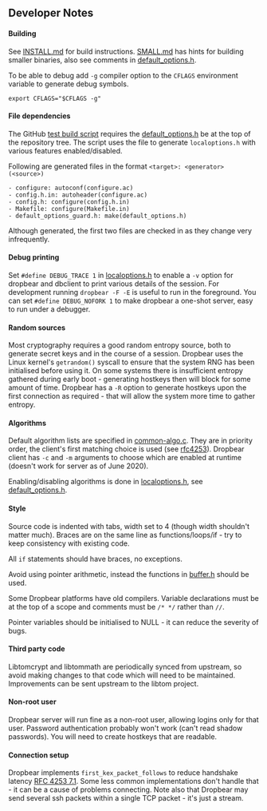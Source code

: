 ## Developer Notes

#### Building

See [INSTALL.md](INSTALL.md) for build instructions.
[SMALL.md](SMALL.md) has hints for building smaller binaries, also see comments in [default_options.h](./src/default_options.h).

To be able to debug add `-g` compiler option to the `CFLAGS` environment variable to generate debug symbols.
```
export CFLAGS="$CFLAGS -g"
```

#### File dependencies
The GitHub [test build script](./.github/workflows/build.yml) requires the [default_options.h](./src/default_options.h) be at the top of the repository tree.
The script uses the file to generate `localoptions.h` with various features enabled/disabled.

Following are generated files in the format `<target>: <generator>(<source>)`
```
- configure: autoconf(configure.ac)
- config.h.in: autoheader(configure.ac)
- config.h: configure(config.h.in)
- Makefile: configure(Makefile.in)
- default_options_guard.h: make(default_options.h)
```
Although generated, the first two files are checked in as they change very infrequently.

#### Debug printing

Set `#define DEBUG_TRACE 1` in [localoptions.h](./localoptions.h) to enable a `-v` option for dropbear and dbclient to print various details of the session.
For development running `dropbear -F -E` is useful to run in the foreground.
You can set `#define DEBUG_NOFORK 1` to make dropbear a one-shot server, easy to run under a debugger.

#### Random sources

Most cryptography requires a good random entropy source, both to generate secret keys and in the course of a session.
Dropbear uses the Linux kernel's `getrandom()` syscall to ensure that the system RNG has been initialised before using it.
On some systems there is insufficient entropy gathered during early boot - generating hostkeys then will block for some amount of time.
Dropbear has a `-R` option to generate hostkeys upon the first connection as required - that will allow the system more time to gather entropy.

#### Algorithms

Default algorithm lists are specified in [common-algo.c](./src/common-algo.c). They are in priority order, the client's first matching choice is used (see [rfc4253](https://www.rfc-editor.org/rfc/rfc4253.html)). Dropbear client has `-c` and `-m` arguments to choose which are enabled at runtime (doesn't work for server as of June 2020).

Enabling/disabling algorithms is done in [localoptions.h](./localoptions.h), see [default_options.h](./src/default_options.h).

#### Style

Source code is indented with tabs, width set to 4 (though width shouldn't matter much).
Braces are on the same line as functions/loops/if - try to keep consistency with existing code.

All `if` statements should have braces, no exceptions.

Avoid using pointer arithmetic, instead the functions in [buffer.h](./src/buffer.h) should be used.

Some Dropbear platforms have old compilers.
Variable declarations must be at the top of a scope and comments must be `/* */` rather than `//`.

Pointer variables should be initialised to NULL - it can reduce the severity of bugs.

#### Third party code

Libtomcrypt and libtommath are periodically synced from upstream, so avoid making changes to that code which will need to be maintained.
Improvements can be sent upstream to the libtom project.

#### Non-root user

Dropbear server will run fine as a non-root user, allowing logins only for that user.
Password authentication probably won't work (can't read shadow passwords). You will need to create hostkeys that are readable.

#### Connection setup

Dropbear implements `first_kex_packet_follows` to reduce handshake latency [RFC 4253 7.1](https://www.rfc-editor.org/rfc/rfc4253.html#section-7.1).
Some less common implementations don't handle that - it can be a cause of problems connecting.
Note also that Dropbear may send several ssh packets within a single TCP packet - it's just a stream.
